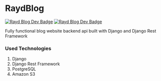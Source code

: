 # RaydBlog

[![Rayd Blog Dev Badge](https://github.com/khan-asfi-reza/RaydBlog/workflows/Development/badge.svg)](https://github.com/alujan45/Shore-Capital-Agent-Referral/actions)
[![Rayd Blog Dev Badge](https://github.com/khan-asfi-reza/RaydBlog/workflows/Production/badge.svg)](https://github.com/alujan45/Shore-Capital-Agent-Referral/actions)

Fully functional blog website backend api built with Django and Django Rest Framework

### Used Technologies

1. Django
2. Django Rest Framework
3. PostgreSQL
4. Amazon S3